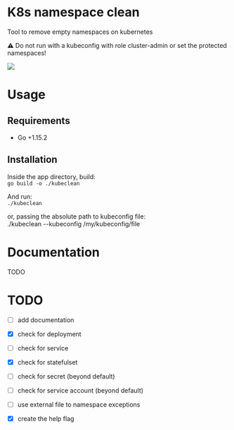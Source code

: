 # K8s namespace clean
Tool to remove empty namespaces on kubernetes

:warning: Do not run with a kubeconfig with role cluster-admin or set the protected namespaces!

![](https://img.shields.io/github/license/edsoncelio/kubeclean)

# Usage

## Requirements
* Go +1.15.2

## Installation
Inside the app directory, build:  
`go build -o ./kubeclean`

And run:   
`./kubeclean`

or, passing the absolute path to kubeconfig file:   
./kubeclean --kubeconfig /my/kubeconfig/file


# Documentation
TODO

# TODO
 -  [ ] add documentation
 - [x] check for deployment
 - [ ] check for service
 - [x] check for statefulset
 - [ ] check for secret (beyond default)
 - [ ] check for service account (beyond default)
 - [ ] use external file to namespace exceptions
 - [x] create the help flag
 

